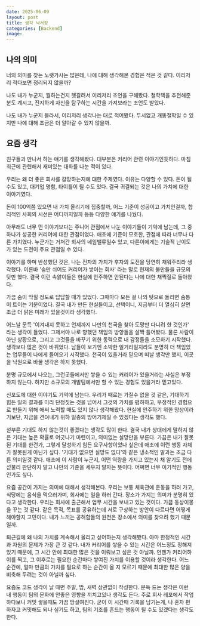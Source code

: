 ```yaml
---
date: 2025-06-09
layout: post
title: 생각 낙서장
categories: [Backend]
image: 
---
```


## 나의 의미

너의 의미를 찾는 노랫가사는 많은데, 나에 대해 생각해본 경험은 적은 것 같다. 이리저리 적다보면 정리되지 않을까?

나도 내가 누군지, 뭘하는건지 헷갈려서 이리저리 조언을 구해봤다. 철학책을 추천해준 분도 계시고, 진지하게 자신을 탐구하는 시간을 가져보라는 조언도 받았다.

나도 내가 누군지 몰라서, 이리저리 생각나는 대로 적어봤다. 
두서없고 개똥철학일 수 있지만 나에 대해 조금은 더 알아갈 수 있지 않을까.  

## 요즘 생각

친구들과 만나서 하는 얘기를 생각해봤다. 대부분은 커리어 관련 이야기인듯하다. 마침 최근에 관련해서 재미있는 대화를 나눈 적이 있다.

우리는 왜 더 좋은 회사를 갈망하는지에 대한 주제였다. 이유는 다양할 수 있다. 돈이 될 수도 있고, 대기업 명함, 타이틀이 될 수도 있다. 결국 귀결되는 것은 나의 가치에 대한 이야기였다.

돈이 100억쯤 있으면 내 가치 올리기에 집중할까, 어느 기준이 성공이고 가치인걸까, 합리적인 사회의 시선은 어디까지일까 등등 다양한 얘기를 나눴다.

아무래도 너무 먼 이야기보다는 주니어 관점에서 나눈 이야기들이 기억에 남는데, 그 중 하나가 성공한 커리어에 대한 관점이었다. 애초에 기준이 모호한, 관점에 따라 너무나 다른 가치였다. 누군가는 거쳐간 회사의 네임밸류일수 있고, 다른이에게는 기술적 난이도가 있는 도전이 주요 관점일 수 있다.

이야기를 하며 반성했던 것은, 나는 전자의 가치가 후자의 도전을 당연히 채워주리라 생각했다. 이른바 '숨만 쉬어도 커리어가 쌓이는 회사' 라는 말로 현재의 불만들을 규모의 탓만 했다. 결국 이런 속앓이들은 현실에 안주하면 안된다는 나에 대한 채찍질로 돌아왔다.

가끔 숨이 막힐 정도로 답답할 때가 있었다.
그때마다 모든 걸 나의 탓으로 돌리면 숨통이 트이는 기분이었다. 결국 내가 만든 현실들이고, 선택이니, 지금부터 더 열심히 살면 조금 더 맑은 미래가 있을것이라 생각했다.

어느날 문득 '이겨내지 못하고 언제까지 나만의 천국을 찾아 도망만 다니려 햔 것인가' 라는 생각이 들었다. 그제서야 나로 향했던 책임의 방향들을 살짝 틀어봤다. 물론 사람이 아닌 상황으로, 그리고 그것들을 바꾸기 위한 동력으로 내 감정들을 소모하기 시작했다. 생각보다 많은 것이 바뀌었다. 남들이 보기엔 소박한 일거리일지라도 분명히 더 책임있는 업무들이 나에게 들어오기 시작했다. 천국이 있을거라 믿으며 떠날 생각만 했지, 이곳을 낙원으로 바꿀 생각은 하지 못했다.

분명 규모에서 나오는, 그런곳들에서만 쌓을 수 있는 커리어가 있을거라는 사실은 부정하지 않는다. 하지만 소규모의 개발팀에서만 할 수 있는 경험도 있을거라 믿고있다. 

신포도에 대한 이야기도 기억에 남는다. 우리가 때로는 가질수 없을 것 같은, 기대하기 힘든 일의 결과를 미리 단정짓는 것을 넘어서 그것의 가치를 폄하하고, 부정적인 경험으로 만들기 위해 애써 노력할 때도 있지 않나 생각해봤다. 현실에 안주하기 위한 망상이라기보단, 지금을 견뎌내기 위햐 일종의 방어기제일 수 있겠다는 생각도 했다.

섣부른 기대도 하지 않는것이 좋겠다는 생각도 많이 한다. 결국 내가 상대에게 말하지 않은 기대는 높은 확률로 어긋나기 마련이고, 의미없는 실망만을 부른다.
가끔은 내가 잘못된 기대를 한건가, 그렇게 달성하기 힘든 요구사항이었나 싶은데 애초에 이런 행동 자체가 잘못된게 아닌가 싶다.
'기대가 없으면 실망도 없다'와 같은 냉소적인 말과는 조금 다른 의미일것 같다. 애초에 이 사람이 누군지, 어떤 역량을 가지고 있는지 채 알기도 전에 섣불리 판단하지 말고 나만의 기준을 세우지 말자는 뜻이다.
어쩌면 너무 이기적인 행동인가도 싶다.

요즘 공간이 가지는 의미에 대해서 생각해본다. 우리는 보통 체육관에 운동을 하러 가고, 식당에는 음식을 먹으러가며, 회사에는 일을 하러 간다. 장소가 가지는 의미가 분명히 있다고 생각한다. 우리는 회사에 출근해서 업무 시간을 보내고 있는 것이다. 가끔 동상이몽을 꾸는 것 같다. 같은 목적, 목표를 공유하는데 서로 구상하는 방안이 다르다면 어떻게 해야할지 고민이다. 내가 느끼는 공허함들의 원천은 장소에서 의미를 찾으려 했기 때문일까.

퇴근길에 왜 나의 가치를 계속해서 올리고 싶어하는지 생각해봤다. 
아마 한정적인 시간과 자원의 문제가 가장 큰 것 같다. 내가 커리어를 쌓을 수 있는 시간은 어느정도 정해져 있기 때문에, 그 시간 안에 최대한 많은 것을 이뤄보고 싶은 것 아닐까.
언젠가 커리어하이를 찍고, 그 이후로는 필요한 순간마다 쌓여진 가치를 이용할 것이라 생각한다.
어느 순간에, 얼마 만큼의 가치를 필요로 하는 순간이 올 지 모르기 때문에 최대한 많은 양을 비축해 두려는 것이 아닐까 싶다. 

요즘도 코드 생각이 날 때면 주말, 밤, 새벽 상관없이 작성한다. 문득 드는 생각은 이런 내 행동이 팀의 문화에 안좋은 영향을 끼치고있나 생각도 든다.
주로 회사 레포에서 작업하다보니 커밋 쌓을때도 가끔 망설여진다. 굳이 이 시간때 기록을 남기는게, 나 혼자 편하자고 커밋해도 되나 싶기도 하고, 팀의 기조를 흔드는 행동이 될 수도 있겠다는 생각도 한다.
